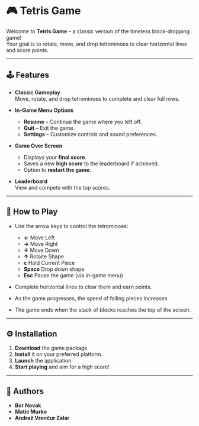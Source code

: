 # 🎮 Tetris Game

Welcome to **Tetris Game** – a classic version of the timeless block-dropping game!  
Your goal is to rotate, move, and drop tetrominoes to clear horizontal lines and score points.

---

## 🕹️ Features

- **Classic Gameplay**  
  Move, rotate, and drop tetrominoes to complete and clear full rows.

- **In-Game Menu Options**  
  - **Resume** – Continue the game where you left off.  
  - **Quit** – Exit the game.  
  - **Settings** – Customize controls and sound preferences.  

- **Game Over Screen**  
  - Displays your **final score**.  
  - Saves a new **high score** to the leaderboard if achieved.  
  - Option to **restart the game**.

- **Leaderboard**  
  View and compete with the top scores.

---

## 🎯 How to Play

- Use the arrow keys to control the tetrominoes:
  - **←** Move Left  
  - **→** Move Right  
  - **↓** Move Down 
  - **↑** Rotaite Shape
  - **c** Hold Current Piece
  - **Space** Drop down shape
  - **Esc** Pause the game (via in-game menu)

- Complete horizontal lines to clear them and earn points.

- As the game progresses, the speed of falling pieces increases.

- The game ends when the stack of blocks reaches the top of the screen.

---

## ⚙️ Installation

1. **Download** the game package.
2. **Install** it on your preferred platform.
3. **Launch** the application.
4. **Start playing** and aim for a high score!

---

## 👥 Authors

- **Bor Novak**  
- **Matic Murko**  
- **Andraž Vrenčur Zalar**



